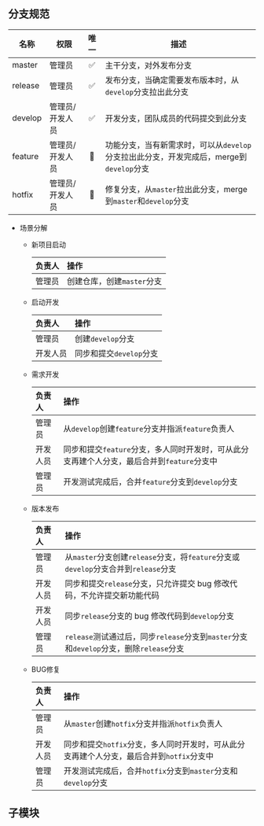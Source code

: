 ## 分支规范

  | 名称    | 权限            | 唯一  | 描述                                                                                    |
  | ------- | --------------- | :---: | --------------------------------------------------------------------------------------- |
  | master  | 管理员          |   ✅   | 主干分支，对外发布分支                                                                  |
  | release | 管理员          |   ✅   | 发布分支，当确定需要发布版本时，从`develop`分支拉出此分支                               |
  | develop | 管理员/开发人员 |   ✅   | 开发分支，团队成员的代码提交到此分支                                                    |
  | feature | 管理员/开发人员 |   🚫   | 功能分支，当有新需求时，可以从`develop`分支拉出此分支，开发完成后，merge到`develop`分支 |
  | hotfix  | 管理员/开发人员 |   🚫   | 修复分支，从`master`拉出此分支，merge到`master`和`develop`分支                          |

  - 场景分解
    - 新项目启动

      | 负责人 | 操作                       |
      | :----- | :------------------------- |
      | 管理员 | 创建仓库，创建`master`分支 |

    - 启动开发

      | 负责人   | 操作                    |
      | :------- | :---------------------- |
      | 管理员   | 创建`develop`分支       |
      | 开发人员 | 同步和提交`develop`分支 |

    - 需求开发

      | 负责人   | 操作                                                                                       |
      | :------- | :----------------------------------------------------------------------------------------- |
      | 管理员   | 从`develop`创建`feature`分支并指派`feature`负责人                                          |
      | 开发人员 | 同步和提交`feature`分支，多人同时开发时，可从此分支再建个人分支，最后合并到`feature`分支中 |
      | 管理员   | 开发测试完成后，合并`feature`分支到`develop`分支                                           |

    - 版本发布

      | 负责人   | 操作                                                                                   |
      | :------- | :------------------------------------------------------------------------------------- |
      | 管理员   | 从`master`分支创建`release`分支，将`feature`分支或`develop`分支合并到`release`分支     |
      | 开发人员 | 同步和提交`release`分支，只允许提交 bug 修改代码，不允许提交新功能代码                 |
      | 开发人员 | 同步`release`分支的 bug 修改代码到`develop`分支                                        |
      | 管理员   | `release`测试通过后，同步`release`分支到`master`分支和`develop`分支，删除`release`分支 |

    - BUG修复

      | 负责人   | 操作                                                                                     |
      | :------- | :--------------------------------------------------------------------------------------- |
      | 管理员   | 从`master`创建`hotfix`分支并指派`hotfix`负责人                                           |
      | 开发人员 | 同步和提交`hotfix`分支，多人同时开发时，可从此分支再建个人分支，最后合并到`hotfix`分支中 |
      | 管理员   | 开发测试完成后，合并`hotfix`分支到`master`分支和`develop`分支                            |

## 子模块